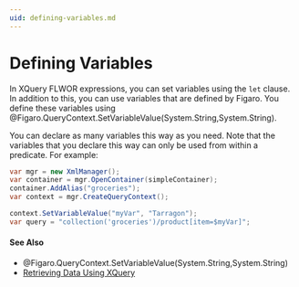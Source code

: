 ```yaml
---
uid: defining-variables.md
---
```


# Defining Variables

In XQuery FLWOR expressions, you can set variables using the `let` clause. In addition to this, you can use variables that are defined by Figaro. You define these variables using @Figaro.QueryContext.SetVariableValue(System.String,System.String).


You can declare as many variables this way as you need. Note that the variables that you declare this way can only be used from within a predicate. For example:


``` C#
var mgr = new XmlManager();
var container = mgr.OpenContainer(simpleContainer);
container.AddAlias("groceries");
var context = mgr.CreateQueryContext();

context.SetVariableValue("myVar", "Tarragon");
var query = "collection('groceries')/product[item=$myVar]";
```


#### See Also
* @Figaro.QueryContext.SetVariableValue(System.String,System.String)
* [Retrieving Data Using XQuery](xref:retrieving-data-using-xquery.md)